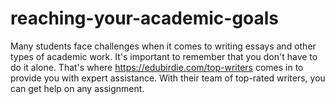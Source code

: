 # reaching-your-academic-goals
Many students face challenges when it comes to writing essays and other types of academic work.  It's important to remember that you don't have to do it alone. That's where https://edubirdie.com/top-writers comes in to provide you with expert assistance.  With their team of top-rated writers, you can get help on any assignment.
